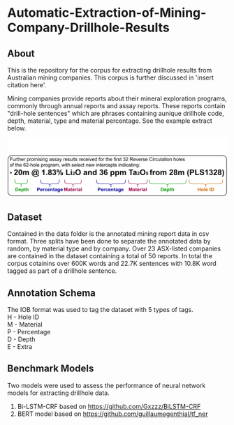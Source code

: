 # Automatic-Extraction-of-Mining-Company-Drillhole-Results
## About
This is the repository for the corpus for extracting drillhole results from Australian mining companies. This corpus is further discussed in 'insert citation here'. 

Mining companies provide reports about their mineral exploration programs, commonly through annual reports and assay reports. These reports contain "drill-hole sentences" which are phrases containing aunique drillhole code, depth, material, type and material percentage. See the example extract below.

![Example Sentence](drillhole.svg)

## Dataset
Contained in the data folder is the annotated mining report data in csv format. Three splits have been done to separate the annotated data by random, by material type and by company. Over 23 ASX-listed companies are contained in the dataset containing a total of 50 reports. In total the corpus cotainins over 600K words and 22.7K sentences with 10.8K word tagged as part of a drillhole sentence. 

## Annotation Schema
The IOB format was used to tag the dataset with 5 types of tags.  
H - Hole ID  
M - Material  
P - Percentage  
D - Depth  
E - Extra  

## Benchmark Models
Two models were used to assess the performance of neural network models for extracting drillhole data.
1. Bi-LSTM-CRF based on https://github.com/Gxzzz/BiLSTM-CRF
2. BERT model based on  https://github.com/guillaumegenthial/tf_ner
